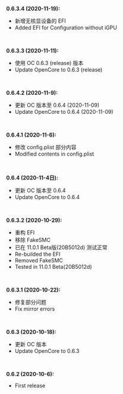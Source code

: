 **0.6.3.4 (2020-11-19):** 

- 新增无核显设备的 EFI
- Added EFI for Configuration without iGPU
</br>

**0.6.3.3 (2020-11-11):** 

- 使用 OC 0.6.3 (release) 版本
- Update OpenCore to 0.6.3 (release)
</br>

**0.6.4.2 (2020-11-9):** 

- 更新 OC 版本至 0.6.4 (2020-11-09)
- Update OpenCore to 0.6.4 (2020-11-09)
</br>

**0.6.4.1 (2020-11-6):** 

- 修改 config.plist 部分内容
- Modified contents in config.plist
</br>

**0.6.4 (2020-11-4日):** 

- 更新 OC 版本至 0.6.4
- Update OpenCore to 0.6.4
</br>

**0.6.3.2 (2020-10-29):** 

- 重构 EFI
- 移除 FakeSMC 
- 已在 11.0.1 Beta版(20B5012d) 测试正常
- Re-builded the EFI
- Removed FakeSMC 
- Tested in 11.0.1 Beta(20B5012d)
</br>

**0.6.3.1 (2020-10-22):** 

- 修复部分问题
- Fix mirror errors
</br>

**0.6.3 (2020-10-18):** 

- 更新 OC 版本
- Update OpenCore to 0.6.3
</br>

**0.6.2 (2020-10-6):** 

- First release
</br>
